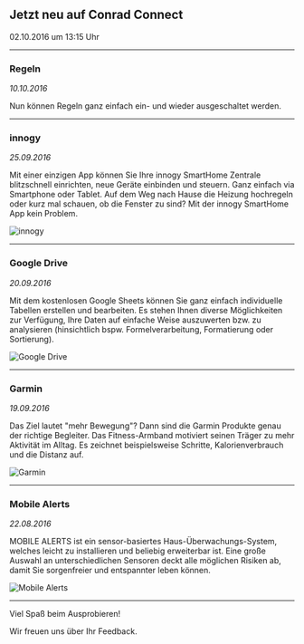 ## Jetzt neu auf Conrad Connect
02.10.2016 um 13:15 Uhr

------------------------------------------------------
### Regeln
*10.10.2016*

Nun können Regeln ganz einfach ein- und wieder ausgeschaltet werden.

------------------------------------------------------

### innogy
*25.09.2016*

Mit einer einzigen App können Sie Ihre innogy SmartHome Zentrale blitzschnell einrichten, neue Geräte einbinden und steuern. Ganz einfach via Smartphone oder Tablet. Auf dem Weg nach Hause die Heizung hochregeln oder kurz mal schauen, ob die Fenster zu sind? Mit der innogy SmartHome App kein Problem.

![innogy](https://static.waylay.io/banners/innogy-product.jpg)

------------------------------------------------------

### Google Drive
*20.09.2016*

Mit dem kostenlosen Google Sheets können Sie ganz einfach individuelle Tabellen erstellen und bearbeiten. Es stehen Ihnen diverse Möglichkeiten zur Verfügung, Ihre Daten auf einfache Weise auszuwerten bzw. zu analysieren (hinsichtlich bspw. Formelverarbeitung, Formatierung oder Sortierung).

![Google Drive](https://static.waylay.io/banners/google-drive-intro.png)

------------------------------------------------------

### Garmin
*19.09.2016*

Das Ziel lautet "mehr Bewegung"? Dann sind die Garmin Produkte genau der richtige Begleiter. Das Fitness-Armband motiviert seinen Träger zu mehr Aktivität im Alltag. Es zeichnet beispielsweise Schritte, Kalorienverbrauch und die Distanz auf.

![Garmin](https://static.waylay.io/banners/garmin-intro.png)

------------------------------------------------------

### Mobile Alerts
*22.08.2016*

MOBILE ALERTS ist ein sensor-basiertes Haus-Überwachungs-System, welches leicht zu installieren und beliebig erweiterbar ist. Eine große Auswahl an unterschiedlichen Sensoren deckt alle möglichen Risiken ab, damit Sie sorgenfreier und entspannter leben können.

![Mobile Alerts](https://static.waylay.io/providers/mobile-alerts/mobile_alerts.jpg)

------------------------------------------------------


Viel Spaß beim Ausprobieren!

Wir freuen uns über Ihr Feedback.
